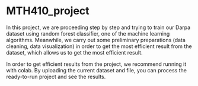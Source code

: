 # MTH410_project

In this project, we are proceeding step by step and trying to train our Darpa dataset using random forest classifier, one of the machine learning algorithms. Meanwhile, we carry out some preliminary preparations (data cleaning, data visualization) in order to get the most efficient result from the dataset, which allows us to get the most efficient result.

In order to get efficient results from the project, we recommend running it with colab. By uploading the current dataset and file, you can process the ready-to-run project and see the results.
